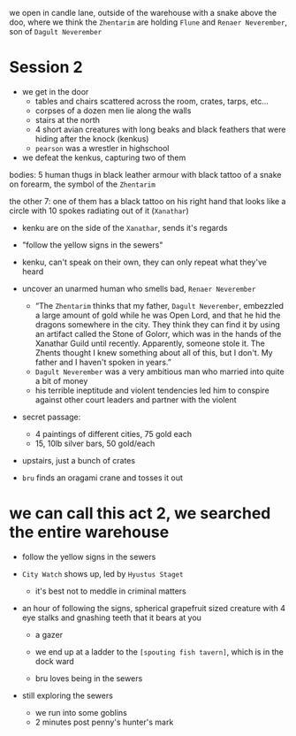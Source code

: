 we open in candle lane, outside of the warehouse with a snake above the doo, where we think the `Zhentarim` are holding `Flune` and `Renaer Neverember`, son of `Dagult Neverember`

# Session 2
- we get in the door
    - tables and chairs scattered across the room, crates, tarps, etc... 
    - corpses of a dozen men lie along the walls
    - stairs at the north
    - 4 short avian creatures with long beaks and black feathers that were hiding after the knock (kenkus)
    - `pearson` was a wrestler in highschool
- we defeat the kenkus, capturing two of them

bodies: 5 human thugs in black leather armour with black tattoo of a snake on forearm, the symbol of the `Zhentarim`

the other 7: one of them has a black tattoo on his right hand that looks like a circle with 10 spokes radiating out of it (`Xanathar`)

- kenku are on the side of the `Xanathar`, sends it's regards

- "follow the yellow signs in the sewers"

- kenku, can't speak on their own, they can only repeat what they've heard

- uncover an unarmed human who smells bad, `Renaer Neverember`
    - “The `Zhentarim` thinks that my father, `Dagult Neverember`, embezzled a large amount of gold while he was Open Lord, and that he hid the dragons somewhere in the city. They think they can find it by using an artifact called the Stone of Golorr, which was in the hands of the Xanathar Guild until recently. Apparently, someone stole it. The Zhents thought I knew something about all of this, but I don't. My father and I haven't spoken in years.”
    - `Dagult Neverember` was a very ambitious man who married into quite a bit of money
    - his terrible ineptitude and violent tendencies led him to conspire against other court leaders and partner with the violent

- secret passage:
    - 4 paintings of different cities, 75 gold each
    - 15, 10lb silver bars, 50 gold/each

- upstairs, just a bunch of crates
- `bru` finds an oragami crane and tosses it out

# we can call this act 2, we searched the entire warehouse
- follow the yellow signs in the sewers

- `City Watch` shows up, led by `Hyustus Staget`
    - it's best not to meddle in criminal matters

- an hour of following the signs, spherical grapefruit sized creature with 4 eye stalks and gnashing teeth that it bears at you
    - a gazer

    - we end up at a ladder to the `[spouting fish tavern]`, which is in the dock ward

    - bru loves being in the sewers

- still exploring the sewers
    - we run into some goblins
    - 2 minutes post penny's hunter's mark
